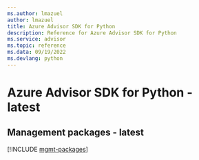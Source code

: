 ```yaml
---
ms.author: lmazuel
author: lmazuel
title: Azure Advisor SDK for Python
description: Reference for Azure Advisor SDK for Python
ms.service: advisor
ms.topic: reference
ms.data: 09/19/2022
ms.devlang: python
---
```

# Azure Advisor SDK for Python - latest

## Management packages - latest
[!INCLUDE [mgmt-packages](advisor-mgmt-index.md)]